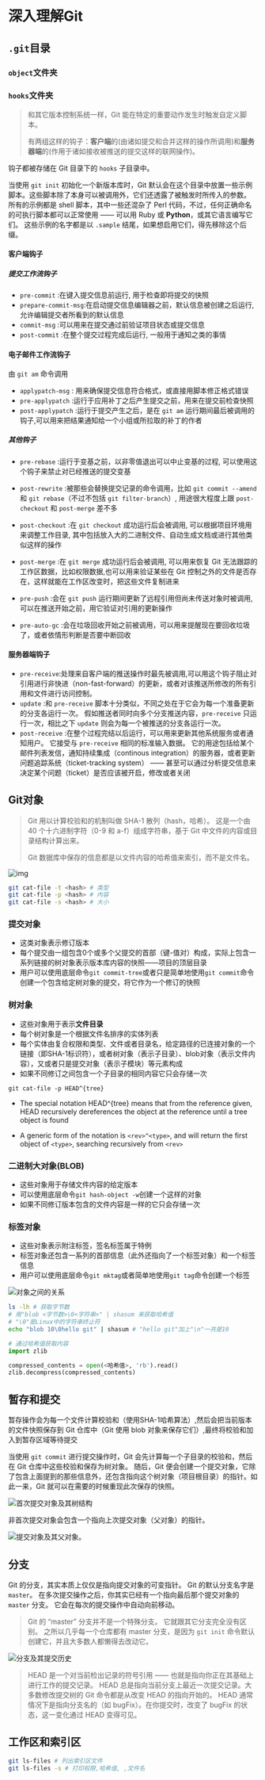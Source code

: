 # 深入理解Git

## `.git`目录

### `object`文件夹

### `hooks`文件夹

> 和其它版本控制系统一样，Git 能在特定的重要动作发生时触发自定义脚本。
>
> 有两组这样的钩子：**客户端**的(由诸如提交和合并这样的操作所调用)和**服务器端**的(作用于诸如接收被推送的提交这样的联网操作)。

钩子都被存储在 Git 目录下的 `hooks` 子目录中。

当使用 `git init` 初始化一个新版本库时，Git 默认会在这个目录中放置一些示例脚本。这些脚本除了本身可以被调用外，它们还透露了被触发时所传入的参数。 所有的示例都是 shell 脚本，其中一些还混杂了 Perl 代码，不过，任何正确命名的可执行脚本都可以正常使用 —— 可以用 Ruby 或 **Python**，或其它语言编写它们。 这些示例的名字都是以 `.sample` 结尾，如果想启用它们，得先移除这个后缀。

#### 客户端钩子

##### 提交工作流钩子

* `pre-commit` :在键入提交信息前运行, 用于检查即将提交的快照
* `prepare-commit-msg`:在启动提交信息编辑器之前，默认信息被创建之后运行, 允许编辑提交者所看到的默认信息
* `commit-msg` :可以用来在提交通过前验证项目状态或提交信息
* `post-commit` :在整个提交过程完成后运行, 一般用于通知之类的事情

#### 电子邮件工作流钩子

由 `git am` 命令调用

* `applypatch-msg` : 用来确保提交信息符合格式，或直接用脚本修正格式错误
* `pre-applypatch` :运行于应用补丁之后产生提交之前，用来在提交前检查快照
* `post-applypatch` :运行于提交产生之后，是在 `git am` 运行期间最后被调用的钩子,可以用来把结果通知给一个小组或所拉取的补丁的作者

##### 其他钩子

* `pre-rebase` :运行于变基之前，以非零值退出可以中止变基的过程, 可以使用这个钩子来禁止对已经推送的提交变基

* `post-rewrite` :被那些会替换提交记录的命令调用，比如 `git commit --amend` 和 `git rebase`（不过不包括 `git filter-branch`）, 用途很大程度上跟 `post-checkout` 和 `post-merge` 差不多
* `post-checkout` :在 `git checkout` 成功运行后会被调用, 可以根据项目环境用来调整工作目录, 其中包括放入大的二进制文件、自动生成文档或进行其他类似这样的操作

* `post-merge` :在 `git merge` 成功运行后会被调用, 可以用来恢复 Git 无法跟踪的工作区数据，比如权限数据,也可以用来验证某些在 Git 控制之外的文件是否存在，这样就能在工作区改变时，把这些文件复制进来
* `pre-push` :会在 `git push` 运行期间更新了远程引用但尚未传送对象时被调用,可以在推送开始之前，用它验证对引用的更新操作
* `pre-auto-gc` :会在垃圾回收开始之前被调用，可以用来提醒现在要回收垃圾了，或者依情形判断是否要中断回收

#### 服务器端钩子

* `pre-receive`:处理来自客户端的推送操作时最先被调用,可以用这个钩子阻止对引用进行非快进（non-fast-forward）的更新，或者对该推送所修改的所有引用和文件进行访问控制。
* `update` :和 `pre-receive` 脚本十分类似，不同之处在于它会为每一个准备更新的分支各运行一次。 假如推送者同时向多个分支推送内容，`pre-receive` 只运行一次，相比之下 `update` 则会为每一个被推送的分支各运行一次。
* `post-receive` :在整个过程完结以后运行，可以用来更新其他系统服务或者通知用户。 它接受与 `pre-receive` 相同的标准输入数据。 它的用途包括给某个邮件列表发信，通知持续集成（continous integration）的服务器，或者更新问题追踪系统（ticket-tracking system） —— 甚至可以通过分析提交信息来决定某个问题（ticket）是否应该被开启，修改或者关闭

## Git对象

> Git 用以计算校验和的机制叫做 SHA-1 散列（hash，哈希）。 这是一个由 40 个十六进制字符（0-9 和 a-f）组成字符串，基于 Git 中文件的内容或目录结构计算出来。
>
> Git 数据库中保存的信息都是以文件内容的哈希值来索引，而不是文件名。

![img](https://devtutorial.io/ezoimgfmt/api.devtutorial.io/uploads/2020/07/5f1125af6b417.png?ezimgfmt=ng:webp/ngcb2)

```bash
git cat-file -t <hash> # 类型
git cat-file -p <hash> # 内容
git cat-file -s <hash> # 大小
```

### 提交对象

* 这类对象表示修订版本
* 每个提交由一组包含0个或多个父提交的首部（键-值对）构成，实际上包含一系列链接的树对象表示版本库内容的快照——项目的顶层目录
* 用户可以使用底层命令`git commit-tree`或者只是简单地使用`git commit`命令创建一个包含给定树对象的提交，将它作为一个修订的快照

### 树对象

* 这些对象用于表示**文件目录**
* 每个树对象是一个根据文件名排序的实体列表
* 每个实体由复合权限和类型、文件或者目录名，给定路径的已连接对象的一个链接（即SHA-1标识符），或者树对象（表示子目录）、blob对象（表示文件内容），又或者只是提交对象（表示子模块）等元素构成
* 如果不同修订之间包含一个子目录的相同内容它只会存储一次

`git cat-file -p HEAD^{tree}`

* The special notation HEAD^{tree} means that from the reference given, HEAD recursively dereferences the object at the reference until a tree object is found

* A generic form of the notation is `<rev>^<type>`, and will return the first object of `<type>`, searching recursively from `<rev>`

### 二进制大对象(BLOB)

* 这些对象用于存储文件内容的给定版本
* 可以使用底层命令`git hash-object -w`创建一个这样的对象
* 如果不同修订版本包含的文件内容是一样的它只会存储一次

### 标签对象

* 这些对象表示附注标签，签名标签属于特例
* 标签对象还包含一系列的首部信息（此外还指向了一个标签对象）和一个标签信息
* 用户可以使用底层命令`git mktag`或者简单地使用`git tag`命令创建一个标签

![对象之间的关系](https://github.com/doggy8088/Learn-Git-in-30-days/raw/master/figures/06/04.png)

```bash
ls -lh # 获取字节数
# 用"blob <字节数>\0<字符串>" | shasum 来获取哈希值
# "\0"是Linux中的字符串终止符
echo "blob 10\0hello git" | shasum # "hello git"加上"\n"一共是10
```

```python
# 通过哈希值获取内容
import zlib

compressed_contents = open(<哈希值>, 'rb').read()
zlib.decompress(compressed_contents)
```

## 暂存和提交

暂存操作会为每一个文件计算校验和（使用SHA-1哈希算法）,然后会把当前版本的文件快照保存到 Git 仓库中（Git 使用 blob 对象来保存它们）,最终将校验和加入到暂存区域等待提交

当使用 `git commit` 进行提交操作时，Git 会先计算每一个子目录的校验和，然后在 Git 仓库中这些校验和保存为树对象。 随后，Git 便会创建一个提交对象，它除了包含上面提到的那些信息外，还包含指向这个树对象（项目根目录）的指针。如此一来，Git 就可以在需要的时候重现此次保存的快照。

![首次提交对象及其树结构](https://www.progit.cn/images/commit-and-tree.png)

非首次提交对象会包含一个指向上次提交对象（父对象）的指针。

![提交对象及其父对象。](https://www.progit.cn/images/commits-and-parents.png)

## 分支

Git 的分支，其实本质上仅仅是指向提交对象的可变指针。 Git 的默认分支名字是 `master`。 在多次提交操作之后，你其实已经有一个指向最后那个提交对象的 `master` 分支。 它会在每次的提交操作中自动向前移动。

> Git 的 “master” 分支并不是一个特殊分支。 它就跟其它分支完全没有区别。 之所以几乎每一个仓库都有 master 分支，是因为 `git init` 命令默认创建它，并且大多数人都懒得去改动它。

![分支及其提交历史](https://www.progit.cn/images/branch-and-history.png)

> HEAD 是一个对当前检出记录的符号引用 —— 也就是指向你正在其基础上进行工作的提交记录。
> HEAD 总是指向当前分支上最近一次提交记录。大多数修改提交树的 Git 命令都是从改变 HEAD 的指向开始的。
> HEAD 通常情况下是指向分支名的（如 bugFix）。在你提交时，改变了 bugFix 的状态，这一变化通过 HEAD 变得可见。

## 工作区和索引区

```bash
git ls-files # 列出索引区文件
git ls-files -s # 打印权限,哈希值, ,文件名
```
